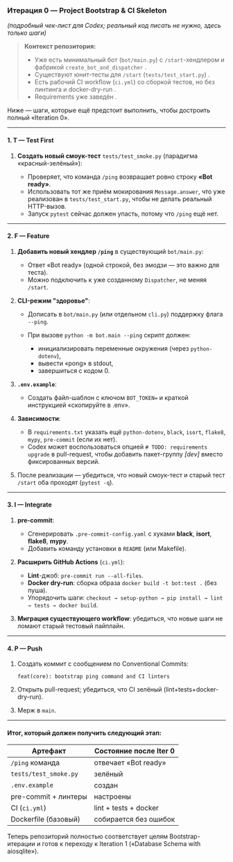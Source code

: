 ### Итерация 0 — Project Bootstrap & CI Skeleton

*(подробный чек-лист для Codex; реальный код писать не нужно, здесь только шаги)*

> **Контекст репозитория:**
>
> * Уже есть минимальный бот (`bot/main.py`) с `/start`-хендлером и фабрикой `create_bot_and_dispatcher` .
> * Существуют юнит-тесты для `/start` (`tests/test_start.py`) .
> * Есть рабочий CI workflow (`ci.yml`) со сборкой тестов, но без линтинга и docker-dry-run .
> * Requirements уже заведён .

Ниже — шаги, которые ещё предстоит выполнить, чтобы достроить полный «Iteration 0».

---

#### 1. **T — Test First**

1. **Создать новый смоук-тест** `tests/test_smoke.py` (парадигма «красный-зелёный»):

   * Проверяет, что команда `/ping` возвращает ровно строку **«Bot ready»**.
   * Использовать тот же приём мокирования `Message.answer`, что уже реализован в `tests/test_start.py`, чтобы не делать реальный HTTP-вызов.
   * Запуск `pytest` сейчас должен упасть, потому что `/ping` ещё нет.

---

#### 2. **F — Feature**

1. **Добавить новый хендлер `/ping`** в существующий `bot/main.py`:

   * Ответ «Bot ready» (одной строкой, без эмодзи — это важно для теста).
   * Можно подключить к уже созданному `Dispatcher`, не меняя `/start`.
2. **CLI-режим "здоровье"**:

   * Дописать в `bot/main.py` (или отдельном `cli.py`) поддержку флага `--ping`.
   * При вызове `python -m bot.main --ping` скрипт должен:

     * инициализировать переменные окружения (через `python-dotenv`),
     * вывести «pong» в stdout,
     * завершиться с кодом 0.
3. **`.env.example`**:

   * Создать файл-шаблон с ключом `BOT_TOKEN=` и краткой инструкцией «скопируйте в .env».
4. **Зависимости**:

   * В `requirements.txt` указать ещё `python-dotenv`, `black`, `isort`, `flake8`, `mypy`, `pre-commit` (если их нет).
   * Codex может воспользоваться опцией `# TODO: requirements upgrade` в pull-request, чтобы добавить пакет-группу *\[dev]* вместо фиксированных версий.
5. После реализации — убедиться, что новый смоук-тест и старый тест `/start` оба проходят (`pytest -q`).

---

#### 3. **I — Integrate**

1. **pre-commit**:

   * Сгенерировать `.pre-commit-config.yaml` с хуками **black**, **isort**, **flake8**, **mypy**.
   * Добавить команду установки в `README` (или Makefile).
2. **Расширить GitHub Actions** (`ci.yml`):

   * **Lint**-джоб: `pre-commit run --all-files`.
   * **Docker dry-run**: сборка образа `docker build -t bot:test .` (без пуша).
   * Упорядочить шаги: `checkout → setup-python → pip install → lint → tests → docker build`.
3. **Миграция существующего workflow**: убедиться, что новые шаги не ломают старый тестовый пайплайн.

---

#### 4. **P — Push**

1. Создать коммит c сообщением по Conventional Commits:

   ```
   feat(core): bootstrap ping command and CI linters
   ```
2. Открыть pull-request; убедиться, что CI зелёный (lint+tests+docker-dry-run).
3. Мерж в `main`.

---

#### Итог, который должен получить следующий этап:

| Артефакт              | Состояние после Iter 0 |
| --------------------- | ---------------------- |
| `/ping` командa       | отвечает «Bot ready»   |
| `tests/test_smoke.py` | зелёный                |
| `.env.example`        | создан                 |
| pre-commit + линтеры  | настроены              |
| CI (`ci.yml`)         | lint + tests + docker  |
| Dockerfile (базовый)  | собирается без ошибок  |

Теперь репозиторий полностью соответствует целям Bootstrap-итерации и готов к переходу к Iteration 1 («Database Schema with aiosqlite»).
